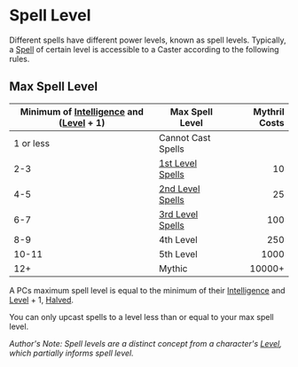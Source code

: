 # Spell Level

Different spells have different power levels, known as spell levels. Typically, a [Spell](Spells.md) of certain level is accessible to a Caster according to the following rules.
## Max Spell Level

| Minimum of [Intelligence](../Player%20Characters/Chosen%20Statistics/Intelligence.md) and ([Level](../Player%20Characters/Derived%20Statistics/Level.md) + 1) | Max Spell Level                                                               | Mythril Costs |
| ------------------------------------------------------------------------------------------------------------------------------------------------------------- | ----------------------------------------------------------------------------- | ------------: |
| 1 or less                                                                                                                                                     | Cannot Cast Spells                                                            |               |
| 2-3                                                                                                                                                           | [1st Level Spells](Spells/Mythril%20Spells/Level%201/1st%20Level%20Spells.md) |            10 |
| 4-5                                                                                                                                                           | [2nd Level Spells](Spells/Mythril%20Spells/Level%202/2nd%20Level%20Spells.md) |            25 |
| 6-7                                                                                                                                                           | [3rd Level Spells](Spells/Mythril%20Spells/Level%203/3rd%20Level%20Spells.md) |           100 |
| 8-9                                                                                                                                                           | 4th Level                                                                     |           250 |
| 10-11                                                                                                                                                         | 5th Level                                                                     |          1000 |
| 12+                                                                                                                                                           | Mythic                                                                        |        10000+ |

A PCs maximum spell level is equal to the minimum of their [Intelligence](../Player%20Characters/Chosen%20Statistics/Intelligence.md) and [Level](../Player%20Characters/Derived%20Statistics/Level.md) + 1, [Halved](../Foreword/Rule%20for%20rules.md#Halving).

You can only upcast spells to a level less than or equal to your max spell level.

*Author's Note:*
*Spell levels are a distinct concept from a character's [Level](../Player%20Characters/Derived%20Statistics/Level.md), which partially informs spell level.*